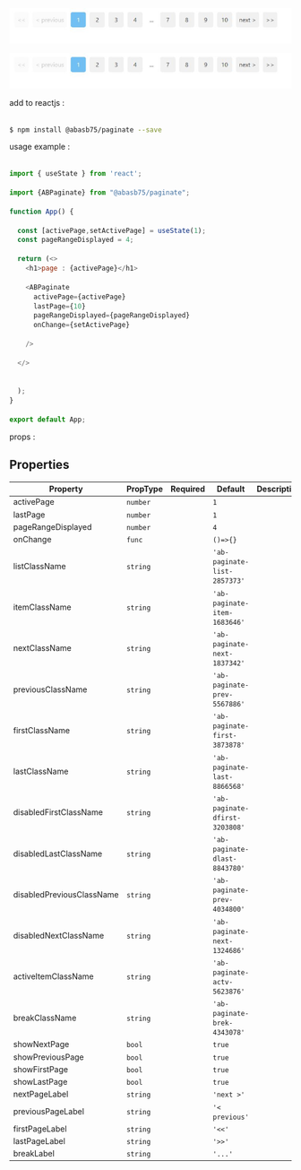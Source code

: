 <img src="capture.jpg" alt="@abasb75/paginate react js paginate" title="@abasb75/paginate">


![react js paginate](capture.jpg)



add to reactjs :

```sh

$ npm install @abasb75/paginate --save

```

usage example :


```javascript

import { useState } from 'react';

import {ABPaginate} from "@abasb75/paginate";

function App() {

  const [activePage,setActivePage] = useState(1);
  const pageRangeDisplayed = 4;

  return (<>
    <h1>page : {activePage}</h1>

    <ABPaginate
      activePage={activePage}
      lastPage={10}
      pageRangeDisplayed={pageRangeDisplayed}
      onChange={setActivePage}

    />
    
  </>
    
    
  );
}

export default App;

```


props :

<!-- props-table-start -->
## Properties

| Property | PropType | Required | Default | Description |
|----------|----------|----------|---------|-------------|
| activePage | `number` |  | `1` |  |
| lastPage | `number` |  | `1` |  |
| pageRangeDisplayed | `number` |  | `4` |  |
| onChange | `func` |  | `()=>{}` |  |
| listClassName | `string` |  | `'ab-paginate-list-2857373'` |  |
| itemClassName | `string` |  | `'ab-paginate-item-1683646'` |  |
| nextClassName | `string` |  | `'ab-paginate-next-1837342'` |  |
| previousClassName | `string` |  | `'ab-paginate-prev-5567886'` |  |
| firstClassName | `string` |  | `'ab-paginate-first-3873878'` |  |
| lastClassName | `string` |  | `'ab-paginate-last-8866568'` |  |
| disabledFirstClassName | `string` |  | `'ab-paginate-dfirst-3203808'` |  |
| disabledLastClassName | `string` |  | `'ab-paginate-dlast-8843780'` |  |
| disabledPreviousClassName | `string` |  | `'ab-paginate-prev-4034800'` |  |
| disabledNextClassName | `string` |  | `'ab-paginate-next-1324686'` |  |
| activeItemClassName | `string` |  | `'ab-paginate-actv-5623876'` |  |
| breakClassName | `string` |  | `'ab-paginate-brek-4343078'` |  |
| showNextPage | `bool` |  | `true` |  |
| showPreviousPage | `bool` |  | `true` |  |
| showFirstPage | `bool` |  | `true` |  |
| showLastPage | `bool` |  | `true` |  |
| nextPageLabel | `string` |  | `'next >'` |  |
| previousPageLabel | `string` |  | `'< previous'` |  |
| firstPageLabel | `string` |  | `'<<'` |  |
| lastPageLabel | `string` |  | `'>>'` |  |
| breakLabel | `string` |  | `'...'` |  |

<!-- props-table-end -->